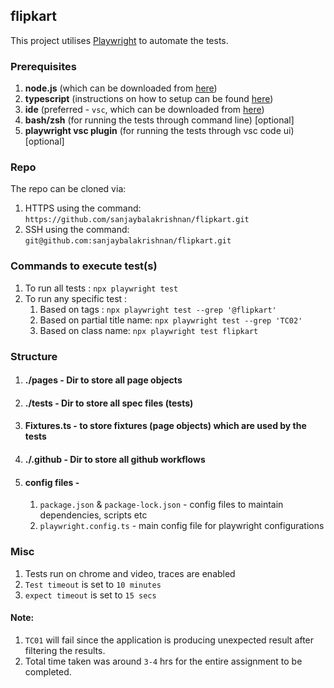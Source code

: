 ## flipkart

This project utilises [Playwright](https://playwright.dev/) to automate the tests.

### Prerequisites

1. **node.js** (which can be downloaded from [here](https://nodejs.org/en/download/package-manager))
2. **typescript** (instructions on how to setup can be found [here](https://www.typescriptlang.org/download/))
3. **ide** (preferred - `vsc`, which can be downloaded from [here](https://code.visualstudio.com/Download))
4. **bash/zsh** (for running the tests through command line) [optional]
5. **playwright vsc plugin** (for running the tests through vsc code ui) [optional]

### Repo

The repo can be cloned via: 
1. HTTPS using the command: `https://github.com/sanjaybalakrishnan/flipkart.git`
2. SSH using the command: `git@github.com:sanjaybalakrishnan/flipkart.git`

### Commands to execute test(s)

1. To run all tests : `npx playwright test`
2. To run any specific test :
    1. Based on tags : `npx playwright test --grep '@flipkart'`
    2. Based on partial title name: `npx playwright test --grep 'TC02'`
    3. Based on class name: `npx playwright test flipkart`

### Structure

1. #### ./pages - Dir to store all page objects
2. #### ./tests - Dir to store all spec files (tests)
3. #### Fixtures.ts - to store fixtures (page objects) which are used by the tests
4. #### ./.github - Dir to store all github workflows
5. #### config files - 
    1. `package.json` & `package-lock.json` - config files to maintain dependencies, scripts etc
    2. `playwright.config.ts` - main config file for playwright configurations

### Misc
1. Tests run on chrome and video, traces are enabled 
2. `Test timeout` is set to `10 minutes`
3. `expect timeout` is set to `15 secs`

#### Note:
1. `TC01` will fail since the application is producing unexpected result after filtering the results.
2. Total time taken was around `3-4` hrs for the entire assignment to be completed.